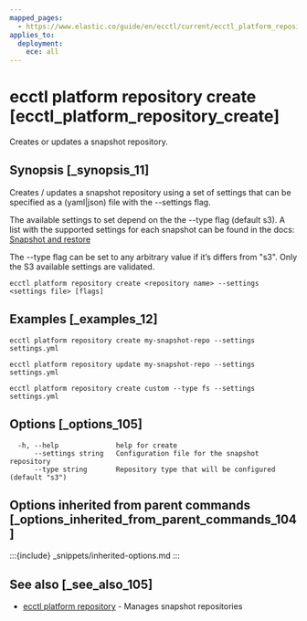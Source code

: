 ```yaml
---
mapped_pages:
  - https://www.elastic.co/guide/en/ecctl/current/ecctl_platform_repository_create.html
applies_to:
  deployment:
    ece: all
---
```


# ecctl platform repository create [ecctl_platform_repository_create]

Creates or updates a snapshot repository.


## Synopsis [_synopsis_11]

Creates / updates a snapshot repository using a set of settings that can be specified as a (yaml|json) file with the --settings flag.

The available settings to set depend on the the --type flag (default s3). A list with the supported settings for each snapshot can be found in the docs: [Snapshot and restore](docs-content://deploy-manage/tools/snapshot-and-restore.md)

The --type flag can be set to any arbitrary value if it’s differs from "s3". Only the S3 available settings are validated.

```
ecctl platform repository create <repository name> --settings <settings file> [flags]
```


## Examples [_examples_12]

```
ecctl platform repository create my-snapshot-repo --settings settings.yml

ecctl platform repository update my-snapshot-repo --settings settings.yml

ecctl platform repository create custom --type fs --settings settings.yml
```


## Options [_options_105]

```
  -h, --help              help for create
      --settings string   Configuration file for the snapshot repository
      --type string       Repository type that will be configured (default "s3")
```


## Options inherited from parent commands [_options_inherited_from_parent_commands_104]

:::{include} _snippets/inherited-options.md
:::


## See also [_see_also_105]

* [ecctl platform repository](/reference/ecctl_platform_repository.md) - Manages snapshot repositories

